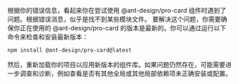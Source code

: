 根据你的错误信息，看起来你在尝试使用 @ant-design/pro-card 组件时遇到了问题。根据错误消息，似乎是找不到某些模块文件。
要解决这个问题，你需要确保你正在使用的 @ant-design/pro-card 的版本是最新的。你可以通过运行以下命令来检查和安装最新版本：

```bash
npm install @ant-design/pro-card@latest
```

然后，重新加载你的项目以应用新版本的组件库。如果问题仍然存在，可能需要进一步调查和诊断，例如查看是否有其他全局或其他局部依赖项未正确安装或配置。
